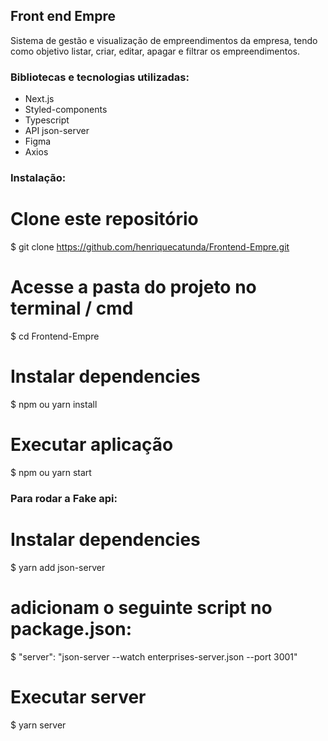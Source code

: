 ## Front end Empre

Sistema de gestão e visualização de empreendimentos da empresa, tendo como objetivo listar, criar, editar, apagar e  filtrar os empreendimentos.


### Bibliotecas e tecnologias utilizadas:

* Next.js
* Styled-components
* Typescript 
* API json-server
* Figma
* Axios


### Instalação:

# Clone este repositório
$ git clone https://github.com/henriquecatunda/Frontend-Empre.git

# Acesse a pasta do projeto no terminal / cmd 
$ cd Frontend-Empre

# Instalar dependencies 
$ npm ou yarn install

# Executar aplicação
$ npm ou yarn start


### Para rodar a Fake api:

# Instalar dependencies 
$ yarn add json-server

# adicionam o seguinte script no package.json:
$ "server": "json-server --watch enterprises-server.json --port 3001"

# Executar server
$ yarn server


